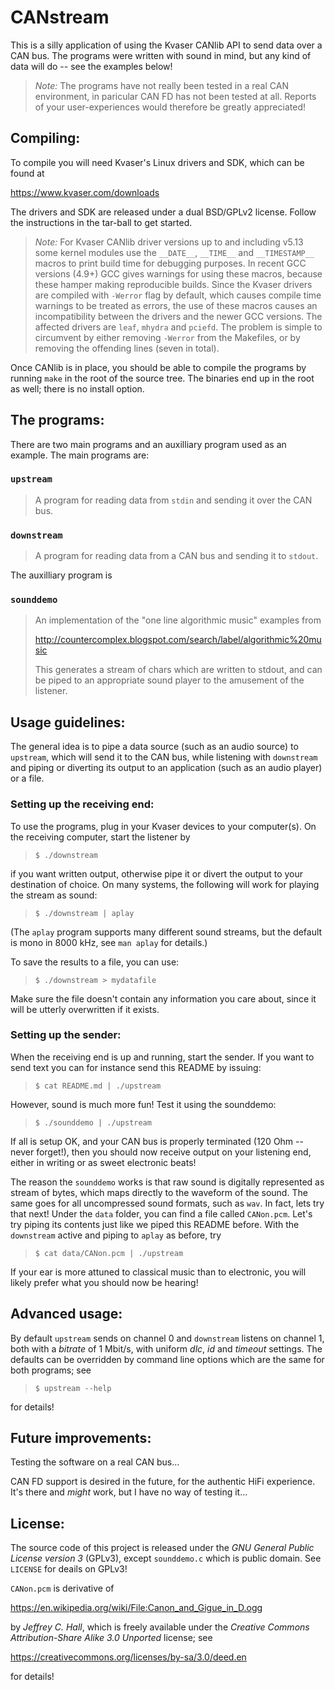 # CANstream

This is a silly application of using the Kvaser CANlib API to send data over
a CAN bus.  The programs were written with sound in mind, but any kind of
data will do -- see the examples below!

> *Note:* The programs have not really been tested in a real CAN environment,
> in paricular CAN FD has not been tested at all. Reports of your
> user-experiences would therefore be greatly appreciated!

## Compiling:

To compile you will need Kvaser's Linux drivers and SDK, which can be found at

  https://www.kvaser.com/downloads

The drivers and SDK are released under a dual BSD/GPLv2 license. Follow the
instructions in the tar-ball to get started.

> *Note:* For Kvaser CANlib driver versions up to and including v5.13 some
> kernel modules use the `__DATE__`, `__TIME__` and `__TIMESTAMP__` macros to
> print build time for debugging purposes.  In recent GCC versions (4.9+) GCC
> gives warnings for using these macros, because these hamper making
> reproducible builds.  Since the Kvaser drivers are compiled with `-Werror`
> flag by default, which causes compile time warnings to be treated as errors,
> the use of these macros causes an incompatibility between the drivers and the
> newer GCC versions.  The affected drivers are `leaf`, `mhydra` and `pciefd`.
> The problem is simple to circumvent by either removing `-Werror` from the
> Makefiles, or by removing the offending lines (seven in total).

Once CANlib is in place, you should be able to compile the programs by running
`make` in the root of the source tree.  The binaries end up in the root as well;
there is no install option.


## The programs:

There are two main programs and an auxilliary program used as an example.  The
main programs are:

### `upstream`

> A program for reading data from `stdin` and sending it over the CAN bus.

### `downstream`

> A program for reading data from a CAN bus and sending it to `stdout`.

The auxilliary program is

### `sounddemo`

> An implementation of the "one line algorithmic music" examples from
>
>    http://countercomplex.blogspot.com/search/label/algorithmic%20music
>
> This generates a stream of chars which are written to stdout, and can be
> piped to an appropriate sound player to the amusement of the listener.


## Usage guidelines:

The general idea is to pipe a data source (such as an audio source) to
`upstream`, which will send it to the CAN bus, while listening with
`downstream` and piping or diverting its output to an application (such as
 an audio player) or a file.

### Setting up the receiving end:

To use the programs, plug in your Kvaser devices to your computer(s). On the
receiving computer, start the listener by

> `$ ./downstream`

if you want written output, otherwise pipe it or divert the output to your
destination of choice.  On many systems, the following will work for playing
the stream as sound:

> `$ ./downstream | aplay`

(The `aplay` program supports many different sound streams, but the default is
mono in 8000 kHz, see `man aplay` for details.)

To save the results to a file, you can use:

>  `$ ./downstream > mydatafile`

Make sure the file doesn't contain any information you care about, since it
will be utterly overwritten if it exists.


### Setting up the sender:

When the receiving end is up and running, start the sender.  If you want to
send text you can for instance send this README by issuing:

>  `$ cat README.md | ./upstream`

However, sound is much more fun!  Test it using the sounddemo:

>  `$ ./sounddemo | ./upstream`

If all is setup OK, and your CAN bus is properly terminated (120 Ohm -- never
forget!), then you should now receive output on your listening end, either in
writing or as sweet electronic beats!

The reason the `sounddemo` works is that raw sound is digitally represented as
stream of bytes, which maps directly to the waveform of the sound.  The same
goes for all uncompressed sound formats, such as `wav`. In fact, lets try that
next!  Under the `data` folder, you can find a file called `CANon.pcm`.  Let's
try piping its contents just like we piped this README before.  With the
`downstream` active and piping to `aplay` as before, try

>  `$ cat data/CANon.pcm | ./upstream`

If your ear is more attuned to classical music than to electronic, you will
likely prefer what you should now be hearing!


## Advanced usage:

By default `upstream` sends on channel 0 and `downstream` listens on channel 1,
both with a *bitrate* of 1 Mbit/s,  with uniform *dlc*, *id* and *timeout*
settings.  The defaults can be overridden by command line options which are
the same for both programs; see

>  `$ upstream --help`

for details!


## Future improvements:

Testing the software on a real CAN bus...

CAN FD support is desired in the future, for the authentic HiFi experience.
It's there and *might* work, but I have no way of testing it...


## License:

The source code of this project is released under the *GNU General Public
License version 3* (GPLv3), except `sounddemo.c` which is public domain.
See `LICENSE` for deails on GPLv3!

`CANon.pcm` is derivative of

  https://en.wikipedia.org/wiki/File:Canon_and_Gigue_in_D.ogg

by *Jeffrey C. Hall*, which is freely available under the *Creative Commons
Attribution-Share Alike 3.0 Unported* license; see

  https://creativecommons.org/licenses/by-sa/3.0/deed.en

for details!
